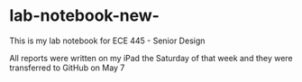 # lab-notebook-new-
This is my lab notebook for ECE 445 - Senior Design 

All reports were written on my iPad the Saturday of that week and they were transferred to GitHub on May 7
